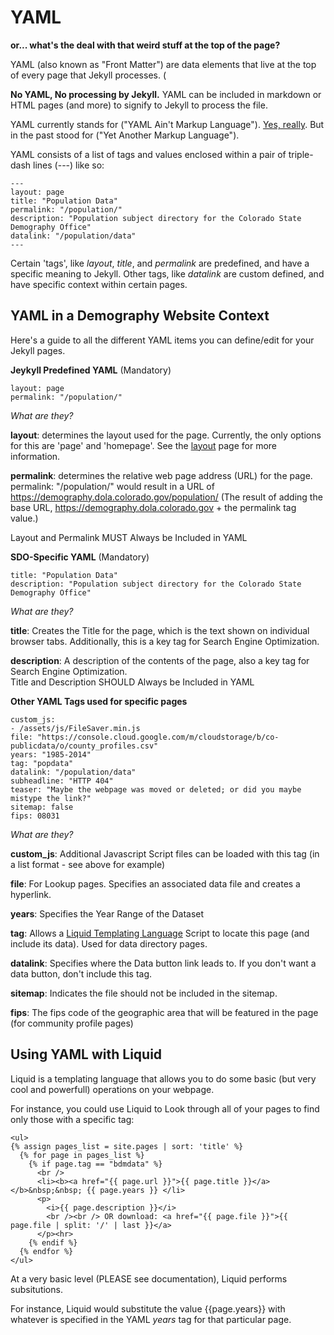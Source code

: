
# YAML

**or... what's the deal with that weird stuff at the top of the page?**

YAML (also known as "Front Matter") are data elements that live at the top of every page that Jekyll processes.  (

**No YAML, No processing by Jekyll.**  YAML can be included in markdown or HTML pages (and more) to signify to Jekyll to process the file.

YAML currently stands for ("YAML Ain't Markup Language"). [Yes, really](https://en.wikipedia.org/wiki/YAML).  But in the past stood for ("Yet Another Markup Language").

YAML consists of a list of tags and values enclosed within a pair of triple-dash lines (---) like so:

```
---
layout: page
title: "Population Data"
permalink: "/population/"
description: "Population subject directory for the Colorado State Demography Office"
datalink: "/population/data"
---
```

Certain 'tags', like *layout*, *title*, and *permalink* are predefined, and have a specific meaning to Jekyll.  Other tags, like *datalink* are custom defined, and have specific context within certain pages.

## YAML in a Demography Website Context

Here's a guide to all the different YAML items you can define/edit for your Jekyll pages.

**Jeykyll Predefined YAML** (Mandatory)
```
layout: page
permalink: "/population/"
```
*What are they?*

**layout**: determines the layout used for the page.  Currently, the only options for this are 'page' and 'homepage'.  See the [layout](doc/layouts.md) page for more information.

**permalink**: determines the relative web page address (URL) for the page.  permalink: "/population/" would result in a URL of https://demography.dola.colorado.gov/population/ (The result of adding the base URL, https://demography.dola.colorado.gov + the permalink tag value.)

Layout and Permalink MUST Always be Included in YAML

**SDO-Specific YAML** (Mandatory)
```
title: "Population Data"
description: "Population subject directory for the Colorado State Demography Office"
```
*What are they?*

**title**: Creates the Title for the page, which is the text shown on individual browser tabs.  Additionally, this is a key tag for Search Engine Optimization.

**description**: A description of the contents of the page, also a key tag for Search Engine Optimization.  
Title and Description SHOULD Always be Included in YAML

**Other YAML Tags used for specific pages**
```
custom_js:
- /assets/js/FileSaver.min.js
file: "https://console.cloud.google.com/m/cloudstorage/b/co-publicdata/o/county_profiles.csv"
years: "1985-2014"
tag: "popdata"
datalink: "/population/data"
subheadline: "HTTP 404"
teaser: "Maybe the webpage was moved or deleted; or did you maybe mistype the link?"
sitemap: false
fips: 08031
```
*What are they?*

**custom\_js**: Additional Javascript Script files can be loaded with this tag (in a list format - see above for example)

**file**: For Lookup pages. Specifies an associated data file and creates a hyperlink. 

**years**: Specifies the Year Range of the Dataset

**tag**: Allows a [Liquid Templating Language](https://shopify.github.io/liquid/) Script to locate this page (and include its data).  Used for data directory pages.

**datalink**: Specifies where the Data button link leads to.  If you don't want a data button, don't include this tag.

**sitemap**: Indicates the file should not be included in the sitemap. 

**fips**: The fips code of the geographic area that will be featured in the page (for community profile pages)


## Using YAML with Liquid

Liquid is a templating language that allows you to do some basic (but very cool and powerfull) operations on your webpage.

For instance, you could use Liquid to Look through all of your pages to find only those with a specific tag:
```
<ul>
{% assign pages_list = site.pages | sort: 'title' %}
  {% for page in pages_list %}
    {% if page.tag == "bdmdata" %}
      <br />
      <li><b><a href="{{ page.url }}">{{ page.title }}</a></b>&nbsp;&nbsp; {{ page.years }} </li>
      <p>
        <i>{{ page.description }}</i>
        <br /><br /> OR download: <a href="{{ page.file }}">{{ page.file | split: '/' | last }}</a>
      </p><hr>
    {% endif %}
  {% endfor %}
</ul>
```

At a very basic level (PLEASE see documentation), Liquid performs subsitutions.

For instance, Liquid would substitute the value {{page.years}} with whatever is specified in the YAML *years* tag for that particular page.

